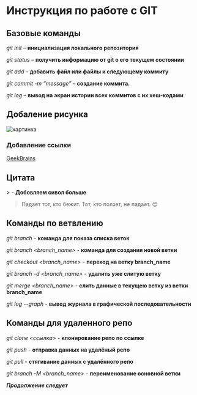 # Инструкция по работе с GIT

## Базовые команды

*git init* – **инициализация локального репозитория**

*git status* – **получить информацию от git о его текущем состоянии**

*git add* – **добавить файл или файлы к следующему коммиту**

*git commit -m “message”* – **создание коммита.**

*git log* – **вывод на экран истории всех коммитов с их хеш-кодами**

## Добаление рисунка

![картинка](Kartinka.jpg)

### Добавление ссылки

[GeekBrains](https://gb.ru)

## Цитата

*>* - **Добовляем сивол больше**

> Падает тот, кто бежит. Тот, кто ползет, не падает. 😊

## Команды по ветвлению

*git branch* - **команда для показа списка веток**

*git branch <branch_name>* - **команда для создания новой ветки**

*git checkout <branch_name>* - **переход на ветку branch_name**

*git branch -d <branch_name>* - **удалить уже слитую ветку**

*git merge <branch_name>* - **слить данные в текущею ветку из ветки branch_name**

*git log --graph* - **вывод журнала в графической последовательности**

## Команды для удаленного репо

*git clone <ссылка>* - **клонирование репо по ссылке**

*git push* - **отправка данных на удалёный репо**

*git pull* - **стягивание данных с удалённого репо**

*git branch -M <branch_name>* - **переименование основной ветки**

***Продолжение следует***